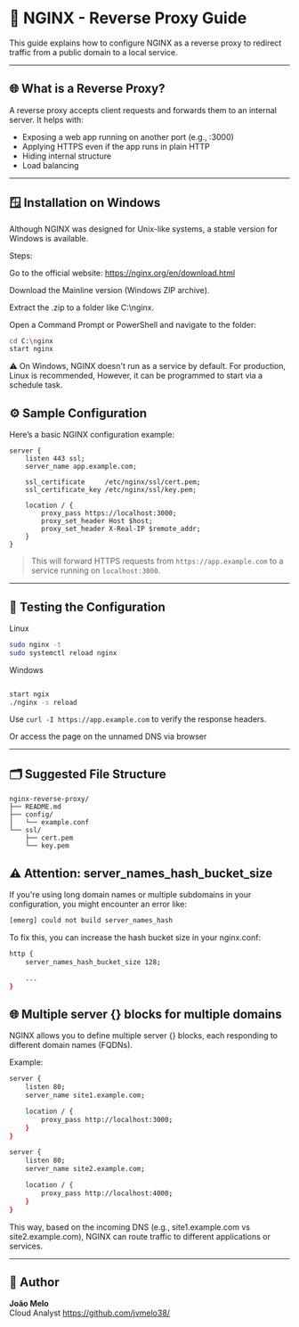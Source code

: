 # 🔁 NGINX - Reverse Proxy Guide

This guide explains how to configure NGINX as a reverse proxy to redirect traffic from a public domain to a local service.

---

## 🌐 What is a Reverse Proxy?

A reverse proxy accepts client requests and forwards them to an internal server. It helps with:

- Exposing a web app running on another port (e.g., :3000)
- Applying HTTPS even if the app runs in plain HTTP
- Hiding internal structure
- Load balancing

---

## 🪟 Installation on Windows

Although NGINX was designed for Unix-like systems, a stable version for Windows is available.

Steps:

Go to the official website: https://nginx.org/en/download.html

Download the Mainline version (Windows ZIP archive).

Extract the .zip to a folder like C:\nginx.

Open a Command Prompt or PowerShell and navigate to the folder:

```bash
cd C:\nginx
start nginx
```
⚠️ On Windows, NGINX doesn't run as a service by default. For production, Linux is recommended, However, it can be programmed to start via a schedule task.

## ⚙️ Sample Configuration

Here’s a basic NGINX configuration example:

```nginx
server {
    listen 443 ssl;
    server_name app.example.com;

    ssl_certificate     /etc/nginx/ssl/cert.pem;
    ssl_certificate_key /etc/nginx/ssl/key.pem;

    location / {
        proxy_pass https://localhost:3000;
        proxy_set_header Host $host;
        proxy_set_header X-Real-IP $remote_addr;
    }
}
```

> This will forward HTTPS requests from `https://app.example.com` to a service running on `localhost:3000`.

---

## 🧪 Testing the Configuration

Linux 

```bash
sudo nginx -t
sudo systemctl reload nginx
```
Windows 

```bash 

start ngix
./nginx -s reload

```

Use `curl -I https://app.example.com` to verify the response headers.

Or access the page on the unnamed DNS via browser

---

## 🗂️ Suggested File Structure

```
nginx-reverse-proxy/
├── README.md
├── config/
│   └── example.conf
└── ssl/
    ├── cert.pem
    └── key.pem
```

## ⚠️ Attention: server_names_hash_bucket_size

If you're using long domain names or multiple subdomains in your configuration, you might encounter an error like:

```bash
[emerg] could not build server_names_hash
```

To fix this, you can increase the hash bucket size in your nginx.conf:

```bash
http {
    server_names_hash_bucket_size 128;

    ...
}
```

## 🌐 Multiple server {} blocks for multiple domains

NGINX allows you to define multiple server {} blocks, each responding to different domain names (FQDNs).

Example:

```bash
server {
    listen 80;
    server_name site1.example.com;

    location / {
        proxy_pass http://localhost:3000;
    }
}

server {
    listen 80;
    server_name site2.example.com;

    location / {
        proxy_pass http://localhost:4000;
    }
}

```
This way, based on the incoming DNS (e.g., site1.example.com vs site2.example.com), NGINX can route traffic to different applications or services.

---

## 👤 Author

**João Melo**  
Cloud Analyst
https://github.com/jvmelo38/
